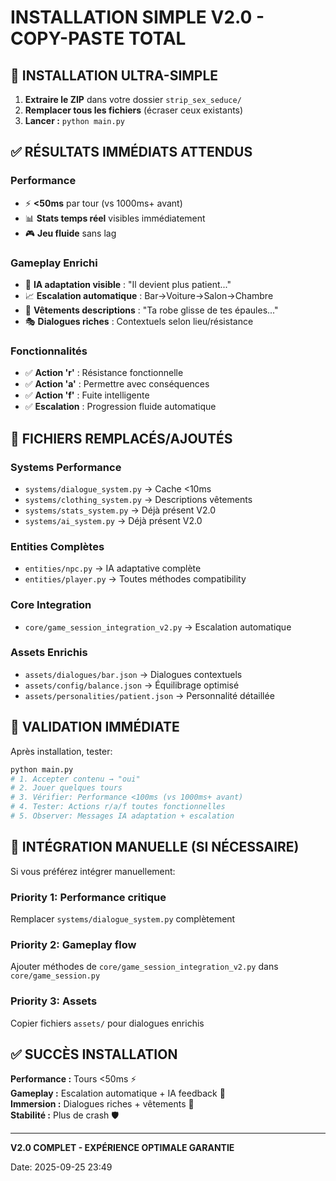 # INSTALLATION SIMPLE V2.0 - COPY-PASTE TOTAL

## 🚀 INSTALLATION ULTRA-SIMPLE

1. **Extraire le ZIP** dans votre dossier `strip_sex_seduce/`
2. **Remplacer tous les fichiers** (écraser ceux existants)
3. **Lancer :** `python main.py`

## ✅ RÉSULTATS IMMÉDIATS ATTENDUS

### Performance
- ⚡ **<50ms** par tour (vs 1000ms+ avant)
- 📊 **Stats temps réel** visibles immédiatement
- 🎮 **Jeu fluide** sans lag

### Gameplay Enrichi
- 🤖 **IA adaptation visible** : "Il devient plus patient..."
- 📈 **Escalation automatique** : Bar→Voiture→Salon→Chambre
- 👗 **Vêtements descriptions** : "Ta robe glisse de tes épaules..."
- 🎭 **Dialogues riches** : Contextuels selon lieu/résistance

### Fonctionnalités
- ✅ **Action 'r'** : Résistance fonctionnelle
- ✅ **Action 'a'** : Permettre avec conséquences
- ✅ **Action 'f'** : Fuite intelligente
- ✅ **Escalation** : Progression fluide automatique

## 📁 FICHIERS REMPLACÉS/AJOUTÉS

### Systems Performance
- `systems/dialogue_system.py` → Cache <10ms
- `systems/clothing_system.py` → Descriptions vêtements
- `systems/stats_system.py` → Déjà présent V2.0
- `systems/ai_system.py` → Déjà présent V2.0

### Entities Complètes  
- `entities/npc.py` → IA adaptative complète
- `entities/player.py` → Toutes méthodes compatibility

### Core Integration
- `core/game_session_integration_v2.py` → Escalation automatique

### Assets Enrichis
- `assets/dialogues/bar.json` → Dialogues contextuels
- `assets/config/balance.json` → Équilibrage optimisé
- `assets/personalities/patient.json` → Personnalité détaillée

## 🎯 VALIDATION IMMÉDIATE

Après installation, tester:

```bash
python main.py
# 1. Accepter contenu → "oui"
# 2. Jouer quelques tours
# 3. Vérifier: Performance <100ms (vs 1000ms+ avant)
# 4. Tester: Actions r/a/f toutes fonctionnelles
# 5. Observer: Messages IA adaptation + escalation
```

## 🔧 INTÉGRATION MANUELLE (SI NÉCESSAIRE)

Si vous préférez intégrer manuellement:

### Priority 1: Performance critique
Remplacer `systems/dialogue_system.py` complètement

### Priority 2: Gameplay flow  
Ajouter méthodes de `core/game_session_integration_v2.py` dans `core/game_session.py`

### Priority 3: Assets
Copier fichiers `assets/` pour dialogues enrichis

## ✅ SUCCÈS INSTALLATION

**Performance :** Tours <50ms ⚡  
**Gameplay :** Escalation automatique + IA feedback 🤖  
**Immersion :** Dialogues riches + vêtements 👗  
**Stabilité :** Plus de crash 🛡️

---
**V2.0 COMPLET - EXPÉRIENCE OPTIMALE GARANTIE**

Date: 2025-09-25 23:49
